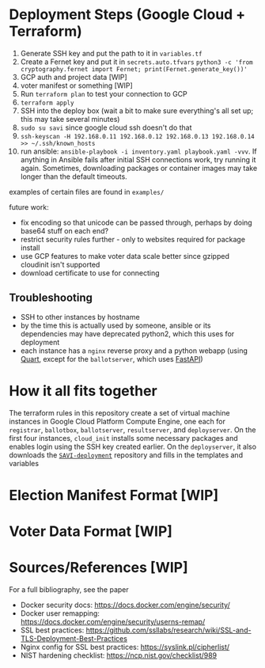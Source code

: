 # Deployment Steps (Google Cloud + Terraform)

1. Generate SSH key and put the path to it in `variables.tf`
2. Create a Fernet key and put it in `secrets.auto.tfvars`
`python3 -c 'from cryptography.fernet import Fernet; print(Fernet.generate_key())'`
3. GCP auth and project data [WIP]
3. voter manifest or something [WIP]
4. Run `terraform plan` to test your connection to GCP
5. `terraform apply`
6. SSH into the deploy box (wait a bit to make sure everything's all set up; this may take several minutes)
7. `sudo su savi` since google cloud ssh doesn't do that
8. `ssh-keyscan -H 192.168.0.11 192.168.0.12 192.168.0.13 192.168.0.14 >> ~/.ssh/known_hosts`
8. run ansible: `ansible-playbook -i inventory.yaml playbook.yaml -vvv`.
If anything in Ansible fails after initial SSH connections work, try running it again.
Sometimes, downloading packages or container images may take longer than the default timeouts.

examples of certain files are found in `examples/`

future work: 
* fix encoding so that unicode can be passed through, perhaps by doing base64 stuff on each end?
* restrict security rules further - only to websites required for package install
* use GCP features to make voter data scale better since gzipped cloudinit isn't supported
* download certificate to use for connecting


## Troubleshooting
* SSH to other instances by hostname
* by the time this is actually used by someone, ansible or its dependencies may have deprecated python2, which this uses for deployment
* each instance has a `nginx` reverse proxy and a python webapp (using [Quart](https://pgjones.gitlab.io/quart/), except for the `ballotserver`, which uses [FastAPI](https://fastapi.tiangolo.com/))

# How it all fits together
The terraform rules in this repository create a set of virtual machine instances in Google Cloud Platform Compute Engine,
one each for `registrar`, `ballotbox`, `ballotserver`, `resultserver`, and `deployserver`.
On the first four instances, `cloud_init` installs some necessary packages and enables login using the SSH key created earlier.
On the `deployserver`, it also downloads the [`SAVI-deployment`](https://github.com/RIT-Election-Security/SAVI-deployment) repository and fills in the templates and variables

# Election Manifest Format [WIP]

# Voter Data Format [WIP]

# Sources/References [WIP]
For a full bibliography, see the paper

* Docker security docs: https://docs.docker.com/engine/security/
* Docker user remapping: https://docs.docker.com/engine/security/userns-remap/
* SSL best practices: https://github.com/ssllabs/research/wiki/SSL-and-TLS-Deployment-Best-Practices
* Nginx config for SSL best practices: https://syslink.pl/cipherlist/
* NIST hardening checklist: https://ncp.nist.gov/checklist/989